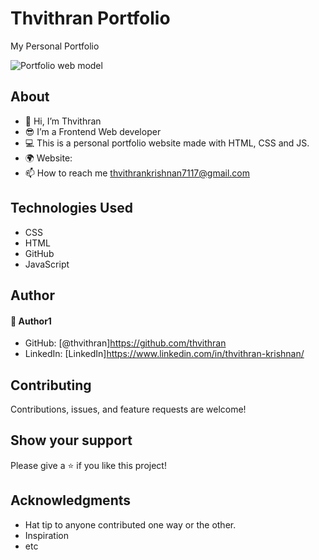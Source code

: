 # Thvithran Portfolio
My Personal Portfolio



![Portfolio web model](https://github.com/thvithran/ThvithranPortfolio1/assets/73452153/6caacbfb-9acf-4e40-9ee9-f9e577417f72)



## About
* 👋 Hi, I’m Thvithran  
* 😎 I’m a Frontend Web developer 
* 💻 This is a personal portfolio website made with HTML, CSS and JS.
* 🌍 Website: 
* 📫 How to reach me thvithrankrishnan7117@gmail.com


## Technologies Used
* CSS
* HTML
* GitHub
* JavaScript

## Author

#### 👤 Author1
- GitHub: [@thvithran]https://github.com/thvithran
- LinkedIn: [LinkedIn]https://www.linkedin.com/in/thvithran-krishnan/

## Contributing 
Contributions, issues, and feature requests are welcome!

## Show your support
Please give a ⭐️ if you like this project! 

## Acknowledgments
- Hat tip to anyone contributed one way or the other.
- Inspiration
- etc

